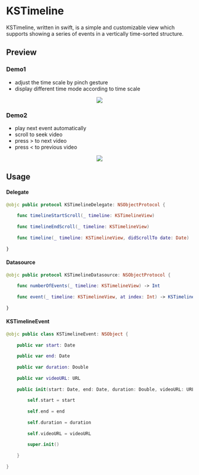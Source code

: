 # KSTimeline

KSTimeline, written in swift, is a simple and customizable view which supports showing a series of events in a vertically time-sorted structure.

## Preview

### Demo1

 - adjust the time scale by pinch gesture<br />
 - display different time mode according to time scale<br />

<p align="center"> 
<img src="https://i.imgur.com/2rTvNMW.gif">
</p>

### Demo2

 - play next event automatically<br />
 - scroll to seek video<br />
 - press > to next video<br />
 - press < to previous video<br />
 
<p align="center"> 
<img src="https://i.imgur.com/uBbtaY1.gif">
</p>

## Usage

#### Delegate

```swift
@objc public protocol KSTimelineDelegate: NSObjectProtocol {
    
    func timelineStartScroll(_ timeline: KSTimelineView)
    
    func timelineEndScroll(_ timeline: KSTimelineView)
    
    func timeline(_ timeline: KSTimelineView, didScrollTo date: Date)
    
}
```

#### Datasource

```swift
@objc public protocol KSTimelineDatasource: NSObjectProtocol {
    
    func numberOfEvents(_ timeline: KSTimelineView) -> Int
    
    func event(_ timeline: KSTimelineView, at index: Int) -> KSTimelineEvent
    
}
```

#### KSTimelineEvent

```swift
@objc public class KSTimelineEvent: NSObject {
    
    public var start: Date
    
    public var end: Date
    
    public var duration: Double
    
    public var videoURL: URL
    
    public init(start: Date, end: Date, duration: Double, videoURL: URL) {
        
        self.start = start
        
        self.end = end
        
        self.duration = duration
        
        self.videoURL = videoURL
        
        super.init()
        
    }
        
}
```
